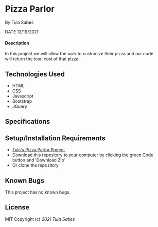 # Pizza Parlor 

 By Tula Sabes 

 DATE 12/19/2021

#### Description 

In this project we will allow the user to customize their pizza and our code will return the total cost of that pizza. 

## Technologies Used

* HTML
* CSS
* Javascript 
* Bootstrap 
* JQuery 

## Specifications 

 




## Setup/Installation Requirements

* [Tula's Pizza Parlor Project ](https://github.com/TulaSabes/pizza-parlor)
* Download this repository to your computer by clicking the green Code button and 'Download Zip'
* Or clone the repository

## Known Bugs

This project has no known bugs. 

## License
MIT 
Copyright (c) _2021_ _Tula Sabes_